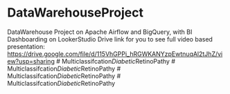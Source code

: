 # DataWarehouseProject
DataWarehouse Project on Apache Airflow and BigQuery, with BI Dashboarding on LookerStudio
Drive link for you to see full video based presentation:
https://drive.google.com/file/d/115VhGPPi_hRGWKANYzpEwtnuqAl2tJhZ/view?usp=sharing
#   M u l t i c l a s s i f c a t i o n _ D i a b e t i c _ R e t i n o P a t h y  
 #   M u l t i c l a s s i f c a t i o n _ D i a b e t i c _ R e t i n o P a t h y  
 #   M u l t i c l a s s i f c a t i o n _ D i a b e t i c _ R e t i n o P a t h y  
 #   M u l t i c l a s s i f c a t i o n _ D i a b e t i c _ R e t i n o P a t h y  
 